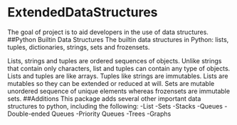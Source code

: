 # ExtendedDataStructures
The goal of project is to aid developers in the use of data structures.
##Python Builtin Data Structures
The builtin data structures in Python: lists, tuples, dictionaries, strings, sets and frozensets.

Lists, strings and tuples are ordered sequences of objects. Unlike strings that contain only characters, list and tuples can contain any type of objects. Lists and tuples are like arrays. Tuples like strings are immutables. Lists are mutables so they can be extended or reduced at will. Sets are mutable unordered sequence of unique elements whereas frozensets are immutable sets.
##Additions
This package adds several other important data structures to python, including the following:
-List
-Sets
-Stacks
-Queues
  -Double-ended Queues
  -Priority Queues
-Trees
-Graphs
